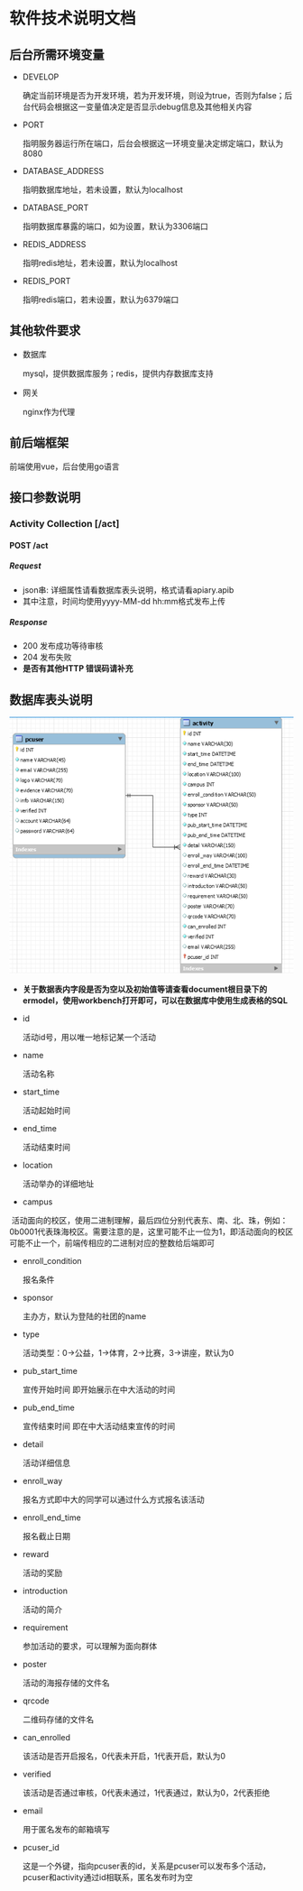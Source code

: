 # 软件技术说明文档

## 后台所需环境变量

- DEVELOP

  确定当前环境是否为开发环境，若为开发环境，则设为true，否则为false；后台代码会根据这一变量值决定是否显示debug信息及其他相关内容

- PORT

  指明服务器运行所在端口，后台会根据这一环境变量决定绑定端口，默认为8080

- DATABASE_ADDRESS

  指明数据库地址，若未设置，默认为localhost

- DATABASE_PORT

  指明数据库暴露的端口，如为设置，默认为3306端口

- REDIS_ADDRESS

  指明redis地址，若未设置，默认为localhost

- REDIS_PORT

  指明redis端口，若未设置，默认为6379端口

## 其他软件要求

- 数据库

  mysql，提供数据库服务；redis，提供内存数据库支持

- 网关

  nginx作为代理

## 前后端框架

  前端使用vue，后台使用go语言

## 接口参数说明

### Activity Collection [/act]

#### POST /act

##### Request

- json串: 详细属性请看数据库表头说明，格式请看apiary.apib
- 其中注意，时间均使用yyyy-MM-dd hh:mm格式发布上传

##### Response

- 200 发布成功等待审核
- 204 发布失败
- **是否有其他HTTP 错误码请补充**

## 数据库表头说明

![数据库字段及类型](../picture/er_diagram.png)

- **关于数据表内字段是否为空以及初始值等请查看document根目录下的ermodel，使用workbench打开即可，可以在数据库中使用生成表格的SQL**
- id

  活动id号，用以唯一地标记某一个活动

- name

  活动名称

- start_time

  活动起始时间

- end_time

  活动结束时间

- location

  活动举办的详细地址

- campus

  活动面向的校区，使用二进制理解，最后四位分别代表东、南、北、珠，例如：0b0001代表珠海校区。需要注意的是，这里可能不止一位为1，即活动面向的校区可能不止一个，前端传相应的二进制对应的整数给后端即可

- enroll_condition

  报名条件

- sponsor

  主办方，默认为登陆的社团的name

- type

  活动类型：0->公益，1->体育，2->比赛，3->讲座，默认为0

- pub_start_time

  宣传开始时间 即开始展示在中大活动的时间

- pub_end_time

  宣传结束时间 即在中大活动结束宣传的时间

- detail

  活动详细信息

- enroll_way
  
  报名方式即中大的同学可以通过什么方式报名该活动

- enroll_end_time

  报名截止日期

- reward

  活动的奖励

- introduction

  活动的简介

- requirement

  参加活动的要求，可以理解为面向群体

- poster

  活动的海报存储的文件名

- qrcode

  二维码存储的文件名

- can_enrolled
  
  该活动是否开启报名，0代表未开启，1代表开启，默认为0

- verified
  
  该活动是否通过审核，0代表未通过，1代表通过，默认为0，2代表拒绝

- email

  用于匿名发布的邮箱填写

- pcuser_id

  这是一个外键，指向pcuser表的id，关系是pcuser可以发布多个活动，pcuser和activity通过id相联系，匿名发布时为空
